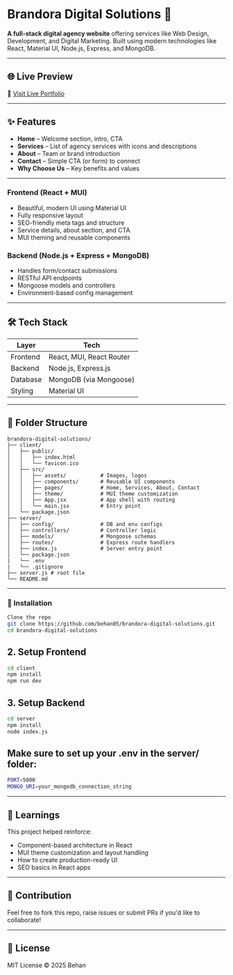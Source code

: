 # Brandora Digital Solutions 🚀

**A full-stack digital agency website** offering services like Web Design, Development, and Digital Marketing. Built using modern technologies like React, Material UI, Node.js, Express, and MongoDB.

---

## 🌐 Live Preview

🔗 [Visit Live Portfolio](https://brandora-agency.vercel.app/) <!-- comming soon -->

---

## ✨ Features

- **Home** – Welcome section, intro, CTA
- **Services** – List of agency services with icons and descriptions
- **About** – Team or brand introduction
- **Contact** – Simple CTA (or form) to connect
- **Why Choose Us** – Key benefits and values
---

### Frontend (React + MUI)
- Beautiful, modern UI using Material UI
- Fully responsive layout
- SEO-friendly meta tags and structure
- Service details, about section, and CTA
- MUI theming and reusable components

### Backend (Node.js + Express + MongoDB)
- Handles form/contact submissions
- RESTful API endpoints
- Mongoose models and controllers
- Environment-based config management

---

## 🛠 Tech Stack

| Layer     | Tech                    |
|-----------|-------------------------|
| Frontend  | React, MUI, React Router |
| Backend   | Node.js, Express.js      |
| Database  | MongoDB (via Mongoose)   |
| Styling   | Material UI              |

---

## 📁 Folder Structure

```
brandora-digital-solutions/
├── client/
│   ├── public/
│   │   ├── index.html
│   │   └── favicon.ico
│   ├── src/
│   │   ├── assets/           # Images, logos
│   │   ├── components/       # Reusable UI components
│   │   ├── pages/            # Home, Services, About, Contact
│   │   ├── theme/            # MUI theme customization
│   │   ├── App.jsx           # App shell with routing
│   │   └── main.jsx          # Entry point
│   └── package.json
├── server/
│   ├── config/               # DB and env configs
│   ├── controllers/          # Controller logic
│   ├── models/               # Mongoose schemas
│   ├── routes/               # Express route handlers
│   ├── index.js              # Server entry point
│   └── package.json
|   └── .env
|   └── .gitignore
├── server.js # root file
└── README.md

```


---
### 🧩 Installation

```bash
Clone the repo
git clone https://github.com/behan05/brandora-digital-solutions.git
cd brandora-digital-solutions
```

## 2. Setup Frontend
```bash
cd client
npm install
npm run dev
```

## 3. Setup Backend
```bash
cd server
npm install
node index.js
```

## Make sure to set up your .env in the server/ folder:
```bash
PORT=5000
MONGO_URI=your_mongodb_connection_string

```

---

## 🧠 Learnings

This project helped reinforce:
- Component-based architecture in React
- MUI theme customization and layout handling
- How to create production-ready UI
- SEO basics in React apps

---

## 🤝 Contribution

Feel free to fork this repo, raise issues or submit PRs if you'd like to collaborate!

---

## 📃 License

MIT License © 2025 Behan






